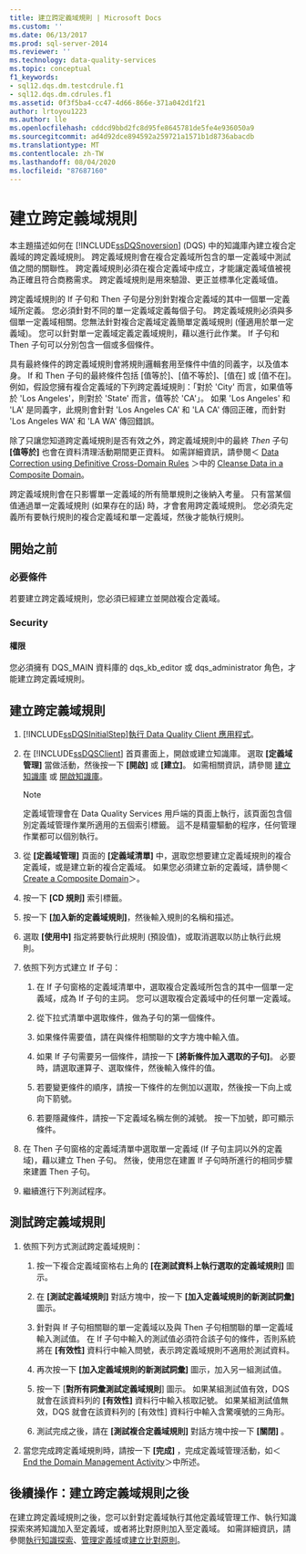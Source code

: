 ```yaml
---
title: 建立跨定義域規則 | Microsoft Docs
ms.custom: ''
ms.date: 06/13/2017
ms.prod: sql-server-2014
ms.reviewer: ''
ms.technology: data-quality-services
ms.topic: conceptual
f1_keywords:
- sql12.dqs.dm.testcdrule.f1
- sql12.dqs.dm.cdrules.f1
ms.assetid: 0f3f5ba4-cc47-4d66-866e-371a042d1f21
author: lrtoyou1223
ms.author: lle
ms.openlocfilehash: cddcd9bbd2fc8d95fe8645781de5fe4e936050a9
ms.sourcegitcommit: ad4d92dce894592a259721a1571b1d8736abacdb
ms.translationtype: MT
ms.contentlocale: zh-TW
ms.lasthandoff: 08/04/2020
ms.locfileid: "87687160"
---
```

# <a name="create-a-cross-domain-rule"></a>建立跨定義域規則
  本主題描述如何在 [!INCLUDE[ssDQSnoversion](../includes/ssdqsnoversion-md.md)] (DQS) 中的知識庫內建立複合定義域的跨定義域規則。 跨定義域規則會在複合定義域所包含的單一定義域中測試值之間的關聯性。 跨定義域規則必須在複合定義域中成立，才能讓定義域值被視為正確且符合商務需求。 跨定義域規則是用來驗證、更正並標準化定義域值。  
  
 跨定義域規則的 If 子句和 Then 子句是分別針對複合定義域的其中一個單一定義域所定義。 您必須針對不同的單一定義域定義每個子句。 跨定義域規則必須與多個單一定義域相關。您無法針對複合定義域定義簡單定義域規則 (僅適用於單一定義域)。 您可以針對單一定義域定義定義域規則，藉以進行此作業。 If 子句和 Then 子句可以分別包含一個或多個條件。  
  
 具有最終條件的跨定義域規則會將規則邏輯套用至條件中值的同義字，以及值本身。 If 和 Then 子句的最終條件包括 [值等於]、[值不等於]、[值在] 或 [值不在]。 例如，假設您擁有複合定義域的下列跨定義域規則：「對於 'City' 而言，如果值等於 'Los Angeles'，則對於 'State' 而言，值等於 'CA'」。 如果 'Los Angeles' 和 'LA' 是同義字，此規則會針對 'Los Angeles CA' 和 'LA CA' 傳回正確，而針對 'Los Angeles WA' 和 'LA WA' 傳回錯誤。  
  
 除了只讓您知道跨定義域規則是否有效之外，跨定義域規則中的最終 *Then* 子句 **[值等於]** 也會在資料清理活動期間更正資料。 如需詳細資訊，請參閱＜ [Data Correction using Definitive Cross-Domain Rules](../../2014/data-quality-services/cleanse-data-in-a-composite-domain.md#CDCorrection) ＞中的 [Cleanse Data in a Composite Domain](../../2014/data-quality-services/cleanse-data-in-a-composite-domain.md)。  
  
 跨定義域規則會在只影響單一定義域的所有簡單規則之後納入考量。 只有當某個值通過單一定義域規則 (如果存在的話) 時，才會套用跨定義域規則。 您必須先定義所有要執行規則的複合定義域和單一定義域，然後才能執行規則。  
  
##  <a name="before-you-begin"></a><a name="BeforeYouBegin"></a> 開始之前  
  
###  <a name="prerequisites"></a><a name="Prerequisites"></a> 必要條件  
 若要建立跨定義域規則，您必須已經建立並開啟複合定義域。  
  
###  <a name="security"></a><a name="Security"></a> Security  
  
####  <a name="permissions"></a><a name="Permissions"></a> 權限  
 您必須擁有 DQS_MAIN 資料庫的 dqs_kb_editor 或 dqs_administrator 角色，才能建立跨定義域規則。  
  
##  <a name="create-cross-domain-rules"></a><a name="Create"></a> 建立跨定義域規則  
  
1.  [!INCLUDE[ssDQSInitialStep](../includes/ssdqsinitialstep-md.md)][執行 Data Quality Client 應用程式](../../2014/data-quality-services/run-the-data-quality-client-application.md)。  
  
2.  在 [!INCLUDE[ssDQSClient](../includes/ssdqsclient-md.md)] 首頁畫面上，開啟或建立知識庫。 選取 **[定義域管理]** 當做活動，然後按一下 **[開啟]** 或 **[建立]**。 如需相關資訊，請參閱 [建立知識庫](../../2014/data-quality-services/create-a-knowledge-base.md) 或 [開啟知識庫](../../2014/data-quality-services/open-a-knowledge-base.md)。  
  
    > [!NOTE]  
    >  定義域管理會在 Data Quality Services 用戶端的頁面上執行，該頁面包含個別定義域管理作業所適用的五個索引標籤。 這不是精靈驅動的程序，任何管理作業都可以個別執行。  
  
3.  從 **[定義域管理]** 頁面的 **[定義域清單]** 中，選取您想要建立定義域規則的複合定義域，或是建立新的複合定義域。 如果您必須建立新的定義域，請參閱＜ [Create a Composite Domain](../../2014/data-quality-services/create-a-composite-domain.md)＞。  
  
4.  按一下 **[CD 規則]** 索引標籤。  
  
5.  按一下 **[加入新的定義域規則]**，然後輸入規則的名稱和描述。  
  
6.  選取 **[使用中]** 指定將要執行此規則 (預設值)，或取消選取以防止執行此規則。  
  
7.  依照下列方式建立 If 子句：  
  
    1.  在 If 子句窗格的定義域清單中，選取複合定義域所包含的其中一個單一定義域，成為 If 子句的主詞。 您可以選取複合定義域中的任何單一定義域。  
  
    2.  從下拉式清單中選取條件，做為子句的第一個條件。  
  
    3.  如果條件需要值，請在與條件相關聯的文字方塊中輸入值。  
  
    4.  如果 If 子句需要另一個條件，請按一下 **[將新條件加入選取的子句]**。 必要時，請選取運算子、選取條件，然後輸入條件的值。  
  
    5.  若要變更條件的順序，請按一下條件的左側加以選取，然後按一下向上或向下箭號。  
  
    6.  若要隱藏條件，請按一下定義域名稱左側的減號。 按一下加號，即可顯示條件。  
  
8.  在 Then 子句窗格的定義域清單中選取單一定義域 (If 子句主詞以外的定義域)，藉以建立 Then 子句。 然後，使用您在建置 If 子句時所進行的相同步驟來建置 Then 子句。  
  
9. 繼續進行下列測試程序。  
  
##  <a name="test-cross-domain-rules"></a><a name="Test"></a> 測試跨定義域規則  
  
1.  依照下列方式測試跨定義域規則：  
  
    1.  按一下複合定義域窗格右上角的 **[在測試資料上執行選取的定義域規則]** 圖示。  
  
    2.  在 **[測試定義域規則]** 對話方塊中，按一下 **[加入定義域規則的新測試詞彙]** 圖示。  
  
    3.  針對與 If 子句相關聯的單一定義域以及與 Then 子句相關聯的單一定義域輸入測試值。 在 If 子句中輸入的測試值必須符合該子句的條件，否則系統將在 **[有效性]** 資料行中輸入問號，表示跨定義域規則不適用於測試資料。  
  
    4.  再次按一下 **[加入定義域規則的新測試詞彙]** 圖示，加入另一組測試值。  
  
    5.  按一下 [**對所有詞彙測試定義域規則**] 圖示。 如果某組測試值有效，DQS 就會在該資料列的 **[有效性]** 資料行中輸入核取記號。 如果某組測試值無效，DQS 就會在該資料列的 [有效性] 資料行中輸入含驚嘆號的三角形。  
  
    6.  測試完成之後，請在 **[測試複合定義域規則]** 對話方塊中按一下 **[關閉]** 。  
  
2.  當您完成跨定義域規則時，請按一下 **[完成]** ，完成定義域管理活動，如＜ [End the Domain Management Activity](../../2014/data-quality-services/end-the-domain-management-activity.md)＞中所述。  
  
##  <a name="follow-up-after-creating-a-cross-domain-rule"></a><a name="FollowUp"></a> 後續操作：建立跨定義域規則之後  
 在建立跨定義域規則之後，您可以針對定義域執行其他定義域管理工作、執行知識探索來將知識加入至定義域，或者將比對原則加入至定義域。 如需詳細資訊，請參閱[執行知識探索](../../2014/data-quality-services/perform-knowledge-discovery.md)、[管理定義域](../../2014/data-quality-services/managing-a-domain.md)或[建立比對原則](../../2014/data-quality-services/create-a-matching-policy.md)。  
  
  
